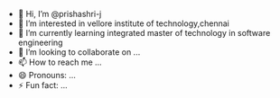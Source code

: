 - 👋 Hi, I’m @prishashri-j
- 👀 I’m interested in vellore institute of technology,chennai
- 🌱 I’m currently learning integrated master of technology in software engineering
- 💞️ I’m looking to collaborate on ...
- 📫 How to reach me ...
- 😄 Pronouns: ...
- ⚡ Fun fact: ...

<!---
prishashri-j/prishashri-j is a ✨ special ✨ repository because its `README.md` (this file) appears on your GitHub profile.
You can click the Preview link to take a look at your changes.
--->
